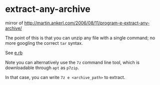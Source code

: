 # extract-any-archive
mirror of http://martin.ankerl.com/2006/08/11/program-e-extract-any-archive/

The point of this is that you can unzip any file with a single command; no more googling the correct `tar` syntax. 

See [e.rb](./e.rb)

Note you can alternatively use the `7z` command line tool, which is downloadable through `apt` as `p7zip`.

In that case, you can write `7z e <archive_path>` to extract. 
